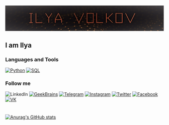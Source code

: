 [![Header](https://github.com/StandinNeon/StandinNeon/blob/master/Assets/Header%20git.png)](https://gb.ru/users/176798?tab=courses-and-certificates#courses-and-certificates)

## I am Ilya

### Languages and Tools
[![Python](https://img.shields.io/badge/Python-313431?style=for-the-badge&logo=python)](https://www.python.org/)
[![SQL](https://img.shields.io/badge/SQL-f7c01b?style=for-the-badge&logo=mysql)](https://www.mysql.com/)

### Follow me
![LinkedIn](https://img.shields.io/badge/Linkedin-ffffff?style=social&logo=linkedin)
[![GeekBrains](https://img.shields.io/badge/GeekBrains-ffffff?style=social&logo=gitpod)](https://gb.ru/users/176798?tab=courses-and-certificates#courses-and-certificates)
[![Telegram](https://img.shields.io/badge/Telegram-ffffff?style=social&logo=telegram)](https://github.com/StandinNeon/StandinNeon/blob/master/Assets/tgqr.jpg)
[![Instagram](https://img.shields.io/badge/Instagram-ffffff?style=social&logo=instagram)](https://www.instagram.com/co.neon.co/)
[![Twitter](https://img.shields.io/badge/Twitter-ffffff?style=social&logo=twitter)](https://twitter.com/neonstandin)
[![Facebook](https://img.shields.io/badge/Facebook-ffffff?style=social&logo=facebook)](https://www.facebook.com/profile.php?id=100033382491343)
[![VK](https://img.shields.io/badge/VK-ffffff?style=social&logo=vk)](https://vk.com/im_ilyavolkov)
#
[![Anurag's GitHub stats](https://github-readme-stats.vercel.app/api?username=standinneon&show_icons=true&theme=cobalt)](https://github.com/standinneon)
